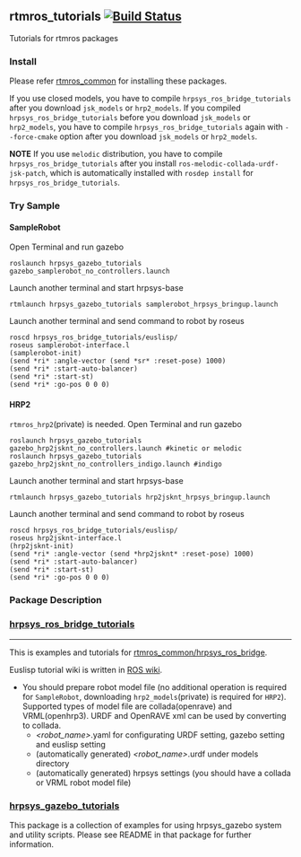 rtmros_tutorials  [![Build Status](https://travis-ci.org/start-jsk/rtmros_tutorials.png)](https://travis-ci.org/start-jsk/rtmros_tutorials)
--------------

Tutorials for rtmros packages

### Install

Please refer [rtmros_common] for installing these packages.

If you use closed models, you have to compile `hrpsys_ros_bridge_tutorials` after you download `jsk_models` or `hrp2_models`. If you compiled `hrpsys_ros_bridge_tutorials` before you download `jsk_models` or `hrp2_models`, you have to compile `hrpsys_ros_bridge_tutorials` again with `--force-cmake` option after you download `jsk_models` or `hrp2_models`.

**NOTE** If you use `melodic` distribution, you have to compile `hrpsys_ros_bridge_tutorials` after you install `ros-melodic-collada-urdf-jsk-patch`, which is automatically installed with `rosdep install` for `hrpsys_ros_bridge_tutorials`.

### Try Sample
#### SampleRobot
Open Terminal and run gazebo

```
roslaunch hrpsys_gazebo_tutorials gazebo_samplerobot_no_controllers.launch
```
Launch another terminal and start hrpsys-base
```
rtmlaunch hrpsys_gazebo_tutorials samplerobot_hrpsys_bringup.launch
```
Launch another terminal and send command to robot by roseus
```
roscd hrpsys_ros_bridge_tutorials/euslisp/
roseus samplerobot-interface.l
(samplerobot-init)
(send *ri* :angle-vector (send *sr* :reset-pose) 1000)
(send *ri* :start-auto-balancer)
(send *ri* :start-st)
(send *ri* :go-pos 0 0 0)
```

#### HRP2
`rtmros_hrp2`(private) is needed.
Open Terminal and run gazebo

```
roslaunch hrpsys_gazebo_tutorials gazebo_hrp2jsknt_no_controllers.launch #kinetic or melodic
roslaunch hrpsys_gazebo_tutorials gazebo_hrp2jsknt_no_controllers_indigo.launch #indigo
```
Launch another terminal and start hrpsys-base
```
rtmlaunch hrpsys_gazebo_tutorials hrp2jsknt_hrpsys_bringup.launch
```
Launch another terminal and send command to robot by roseus
```
roscd hrpsys_ros_bridge_tutorials/euslisp/
roseus hrp2jsknt-interface.l
(hrp2jsknt-init)
(send *ri* :angle-vector (send *hrp2jsknt* :reset-pose) 1000)
(send *ri* :start-auto-balancer)
(send *ri* :start-st)
(send *ri* :go-pos 0 0 0)
```


### Package Description

### [hrpsys_ros_bridge_tutorials]
--------------
This is examples and tutorials for [rtmros_common/hrpsys_ros_bridge](https://github.com/start-jsk/rtmros_common).

Euslisp tutorial wiki is written in [ROS wiki](http://wiki.ros.org/rtmros_common/Tutorials/WorkingWithEusLisp).

- You should prepare robot model file (no additional operation is required for `SampleRobot`, downloading `hrp2_models`(private) is required for `HRP2`). Supported types of model file are collada(openrave) and VRML(openhrp3). URDF and OpenRAVE xml can be used by converting to collada.
    - *&lt;robot_name&gt;*.yaml for configurating URDF setting, gazebo setting and euslisp setting
    - (automatically generated) *&lt;robot_name&gt;*.urdf under models directory
    - (automatically generated) hrpsys settings (you should have a collada or VRML robot model file)

### [hrpsys_gazebo_tutorials]

This package is a collection of examples for using hrpsys_gazebo system and utility scripts.
Please see README in that package for further information.

[rtmros_common]:https://github.com/start-jsk/rtmros_common
[hrpsys_gazebo_tutorials]:https://github.com/start-jsk/rtmros_tutorials/tree/master/hrpsys_gazebo_tutorials
[hrpsys_ros_bridge_tutorials]:https://github.com/start-jsk/rtmros_tutorials/tree/master/hrpsys_ros_bridge_tutorials
